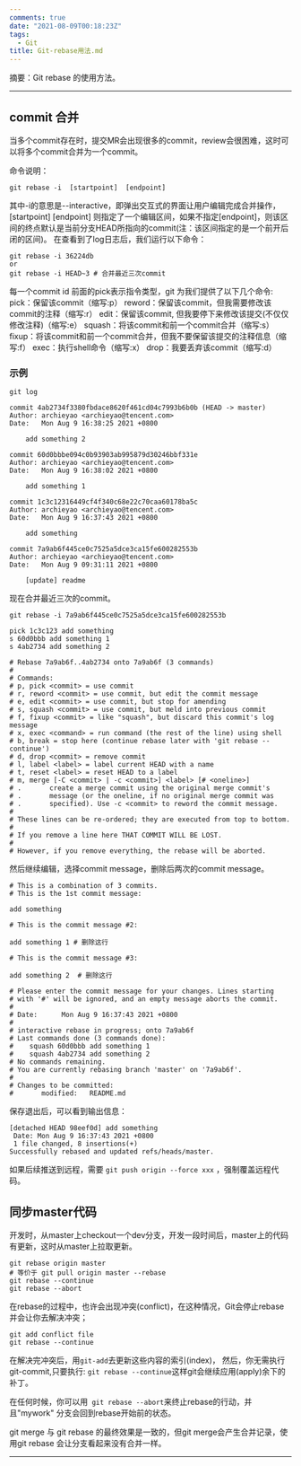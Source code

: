 ```yaml
---
comments: true
date: "2021-08-09T00:18:23Z"
tags: 
  - Git
title: Git-rebase用法.md
---
```


摘要：Git rebase 的使用方法。

------

## commit 合并

当多个commit存在时，提交MR会出现很多的commit，review会很困难，这时可以将多个commit合并为一个commit。

命令说明：

``` shell
git rebase -i  [startpoint]  [endpoint] 
```

其中-i的意思是--interactive，即弹出交互式的界面让用户编辑完成合并操作，[startpoint] [endpoint] 则指定了一个编辑区间，如果不指定[endpoint]，则该区间的终点默认是当前分支HEAD所指向的commit(注：该区间指定的是一个前开后闭的区间)。
在查看到了log日志后，我们运行以下命令：

``` shell
git rebase -i 36224db
or
git rebase -i HEAD~3 # 合并最近三次commit

```
每一个commit id 前面的pick表示指令类型，git 为我们提供了以下几个命令:
pick：保留该commit（缩写:p）
reword：保留该commit，但我需要修改该commit的注释（缩写:r）
edit：保留该commit, 但我要停下来修改该提交(不仅仅修改注释)（缩写:e）
squash：将该commit和前一个commit合并（缩写:s）
fixup：将该commit和前一个commit合并，但我不要保留该提交的注释信息（缩写:f）
exec：执行shell命令（缩写:x）
drop：我要丢弃该commit（缩写:d）



### 示例

``` shel
git log

commit 4ab2734f3380fbdace8620f461cd04c7993b6b0b (HEAD -> master)
Author: archieyao <archieyao@tencent.com>
Date:   Mon Aug 9 16:38:25 2021 +0800

    add something 2

commit 60d0bbbe094c0b93903ab995879d30246bbf331e
Author: archieyao <archieyao@tencent.com>
Date:   Mon Aug 9 16:38:02 2021 +0800

    add something 1

commit 1c3c12316449cf4f340c68e22c70caa60178ba5c
Author: archieyao <archieyao@tencent.com>
Date:   Mon Aug 9 16:37:43 2021 +0800

    add something

commit 7a9ab6f445ce0c7525a5dce3ca15fe600282553b
Author: archieyao <archieyao@tencent.com>
Date:   Mon Aug 9 09:31:11 2021 +0800

    [update] readme
```



现在合并最近三次的commit。



``` shell
git rebase -i 7a9ab6f445ce0c7525a5dce3ca15fe600282553b

pick 1c3c123 add something
s 60d0bbb add something 1
s 4ab2734 add something 2

# Rebase 7a9ab6f..4ab2734 onto 7a9ab6f (3 commands)
#
# Commands:
# p, pick <commit> = use commit
# r, reword <commit> = use commit, but edit the commit message
# e, edit <commit> = use commit, but stop for amending
# s, squash <commit> = use commit, but meld into previous commit
# f, fixup <commit> = like "squash", but discard this commit's log message
# x, exec <command> = run command (the rest of the line) using shell
# b, break = stop here (continue rebase later with 'git rebase --continue')
# d, drop <commit> = remove commit
# l, label <label> = label current HEAD with a name
# t, reset <label> = reset HEAD to a label
# m, merge [-C <commit> | -c <commit>] <label> [# <oneline>]
# .       create a merge commit using the original merge commit's
# .       message (or the oneline, if no original merge commit was
# .       specified). Use -c <commit> to reword the commit message.
#
# These lines can be re-ordered; they are executed from top to bottom.
#
# If you remove a line here THAT COMMIT WILL BE LOST.
#
# However, if you remove everything, the rebase will be aborted.
```



然后继续编辑，选择commit message，删除后两次的commit message。

``` shell
# This is a combination of 3 commits.
# This is the 1st commit message:

add something

# This is the commit message #2:

add something 1 # 删除这行

# This is the commit message #3:

add something 2  # 删除这行

# Please enter the commit message for your changes. Lines starting
# with '#' will be ignored, and an empty message aborts the commit.
#
# Date:      Mon Aug 9 16:37:43 2021 +0800
#
# interactive rebase in progress; onto 7a9ab6f
# Last commands done (3 commands done):
#    squash 60d0bbb add something 1
#    squash 4ab2734 add something 2
# No commands remaining.
# You are currently rebasing branch 'master' on '7a9ab6f'.
#
# Changes to be committed:
#       modified:   README.md
```



保存退出后，可以看到输出信息：



``` shel
[detached HEAD 98eef0d] add something
 Date: Mon Aug 9 16:37:43 2021 +0800
 1 file changed, 8 insertions(+)
Successfully rebased and updated refs/heads/master.
```



如果后续推送到远程，需要 ``` git push origin --force xxx ``` ，强制覆盖远程代码。



## 同步master代码

开发时，从master上checkout一个dev分支，开发一段时间后，master上的代码有更新，这时从master上拉取更新。

``` shell
git rebase origin master
# 等价于 git pull origin master --rebase
git rebase --continue
git rebase --abort
```

在rebase的过程中，也许会出现冲突(conflict)，在这种情况，Git会停止rebase并会让你去解决冲突；

``` shell
git add conflict file
git rebase --continue
```

在解决完冲突后，用```git-add```去更新这些内容的索引(index)， 然后，你无需执行 git-commit,只要执行: ``` git rebase --continue ```这样git会继续应用(apply)余下的补丁。

在任何时候，你可以用``` git rebase --abort```来终止rebase的行动，并且"mywork" 分支会回到rebase开始前的状态。

git merge 与 git rebase 的最终效果是一致的，但git merge会产生合并记录，使用git rebase 会让分支看起来没有合并一样。




------
